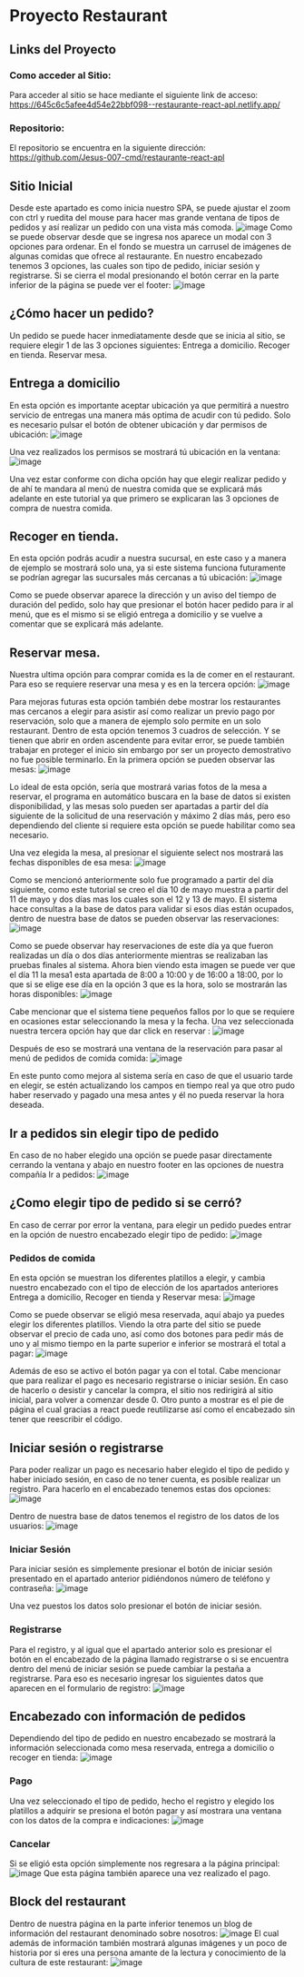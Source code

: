 # Proyecto Restaurant
## Links del Proyecto
### Como acceder al Sitio:
Para acceder al sitio se hace mediante el siguiente link de acceso:
https://645c6c5afee4d54e22bbf098--restaurante-react-apl.netlify.app/

### Repositorio:
El repositorio se encuentra en la siguiente dirección:
https://github.com/Jesus-007-cmd/restaurante-react-apl

## Sitio Inicial
Desde este apartado es como inicia nuestro SPA, se puede ajustar el zoom con ctrl y ruedita del mouse para hacer mas grande ventana de tipos de pedidos y así realizar un pedido con una vista más comoda.
![image](https://github.com/Jesus-007-cmd/restaurante-react-apl/assets/118942603/2e63f310-3345-429f-9c57-f9e0dbb0c2cc)
Como se puede observar desde que se ingresa nos aparece un modal con 3 opciones para ordenar.
En el fondo se muestra un carrusel de imágenes de algunas comidas que ofrece al restaurante. 
En nuestro encabezado tenemos 3 opciones, las cuales son tipo de pedido, iniciar sesión y registrarse.
Si se cierra el modal presionando el botón cerrar en la parte inferior de la página se puede ver el footer:
 ![image](https://github.com/Jesus-007-cmd/restaurante-react-apl/assets/118942603/2601560b-f9e4-4457-8895-d73a51faaa97)


## ¿Cómo hacer un pedido?
Un pedido se puede hacer inmediatamente desde que se inicia al sitio, se requiere elegir 1 de las 3 opciones siguientes:
Entrega a domicilio.
Recoger en tienda.
Reservar mesa.

## Entrega a domicilio
En esta opción es importante aceptar ubicación ya que permitirá a nuestro servicio de entregas una manera más optima de acudir con tú pedido. Solo es necesario pulsar el botón de obtener ubicación y dar permisos de ubicación:
![image](https://github.com/Jesus-007-cmd/restaurante-react-apl/assets/118942603/1d8ed484-5d70-44b3-9966-b6b29317e186)
 
Una vez realizados los permisos se mostrará tú ubicación en la ventana:
 ![image](https://github.com/Jesus-007-cmd/restaurante-react-apl/assets/118942603/38d13664-e93a-4809-8674-8c7d1aba6788)

Una vez estar conforme con dicha opción hay que elegir realizar pedido y de ahí te mandara al menú de nuestra comida que se explicará más adelante en este tutorial ya que primero se explicaran las 3 opciones de compra de nuestra comida.

## Recoger en tienda.
En esta opción podrás acudir a nuestra sucursal, en este caso y a manera de ejemplo se mostrará solo una, ya si este sistema funciona futuramente se podrían agregar las sucursales más cercanas a tú ubicación:
![image](https://github.com/Jesus-007-cmd/restaurante-react-apl/assets/118942603/84197c4e-3376-4e65-b3cf-9e5404fd3945)
 
Como se puede observar aparece la dirección y un aviso del tiempo de duración del pedido, solo hay que presionar el botón hacer pedido para ir al menú, que es el mismo si se eligió entrega a domicilio y se vuelve a comentar que se explicará más adelante.

## Reservar mesa.
Nuestra ultima opción para comprar comida es la de comer en el restaurant. Para eso se requiere reservar una mesa y es en la tercera opción:
 ![image](https://github.com/Jesus-007-cmd/restaurante-react-apl/assets/118942603/c81ba7f9-98a3-43ce-abad-f249aec11dd7)

Para mejoras futuras esta opción también debe mostrar los restaurantes mas cercanos a elegir para asistir así como realizar un previo pago por reservación, solo que a manera de ejemplo solo permite en un solo restaurant.
Dentro de esta opción tenemos 3 cuadros de selección. Y se tienen que abrir en orden ascendente para evitar error, se puede también trabajar en proteger el inicio sin embargo por ser un proyecto demostrativo no fue posible terminarlo.
En la primera opción se pueden observar las mesas:
![image](https://github.com/Jesus-007-cmd/restaurante-react-apl/assets/118942603/0bf509a7-c85b-4ded-8668-eb7ea242ce7d)

Lo ideal de esta opción, sería que mostrará varias fotos de la mesa a reservar, el programa en automático buscara en la base de datos si existen disponibilidad, y las mesas solo pueden ser apartadas a partir del día siguiente de la solicitud de una reservación y máximo 2 días más, pero eso dependiendo del cliente si requiere esta opción se puede habilitar como sea necesario.

Una vez elegida la mesa, al presionar el siguiente select nos mostrará las fechas disponibles de esa mesa:
 ![image](https://github.com/Jesus-007-cmd/restaurante-react-apl/assets/118942603/6cbb52a7-2be3-4ce0-992f-6ef467ae8eb8)

Como se mencionó anteriormente solo fue programado a partir del día siguiente, como este tutorial se creo el día 10 de mayo muestra a partir del 11 de mayo y dos días mas los cuales son el 12 y 13 de mayo. 
El sistema hace consultas a la base de datos para validar si esos días están ocupados, dentro de nuestra base de datos se pueden observar las reservaciones:
 ![image](https://github.com/Jesus-007-cmd/restaurante-react-apl/assets/118942603/d00e78db-1c61-4882-aac2-8d9ad67b76be)

Como se puede observar hay reservaciones de este día ya que fueron realizadas un día o dos días anteriormente mientras se realizaban las pruebas finales al sistema. 
Ahora bien viendo esta imagen se puede ver que el día 11 la mesa1 esta apartada de 8:00 a 10:00 y de 16:00 a 18:00, por lo que si se elige ese día en la opción 3 que es la hora, solo se mostrarán las horas disponibles:
 ![image](https://github.com/Jesus-007-cmd/restaurante-react-apl/assets/118942603/cd23ec45-2ce3-4a0c-9267-9ce35ccb0e64)

Cabe mencionar que el sistema tiene pequeños fallos por lo que se requiere en ocasiones estar seleccionando la mesa y la fecha.
Una vez seleccionada nuestra tercera opción hay que dar click en reservar :
 ![image](https://github.com/Jesus-007-cmd/restaurante-react-apl/assets/118942603/204bbb74-9376-49cd-a6d4-34135e666032)


Después de eso se mostrará una ventana de la reservación para pasar al menú de pedidos de comida comida:
 ![image](https://github.com/Jesus-007-cmd/restaurante-react-apl/assets/118942603/cc310876-3b49-4059-b191-ae38ef5b9b0a)

En este punto como mejora al sistema sería en caso de que el usuario tarde en elegir, se estén actualizando los campos en tiempo real ya que otro pudo haber reservado y pagado una mesa antes y él no pueda reservar la hora deseada.
## Ir a pedidos sin elegir tipo de pedido
En caso de no haber elegido una opción se puede pasar directamente cerrando la ventana y abajo en nuestro footer en las opciones de nuestra compañía Ir a pedidos:
 ![image](https://github.com/Jesus-007-cmd/restaurante-react-apl/assets/118942603/d54cbcd6-04ea-459f-92fc-3cc08cdf79c9)

## ¿Como elegir tipo de pedido si se cerró?
En caso de cerrar por error la ventana, para elegir un pedido puedes entrar en la opción de nuestro encabezado elegir tipo de pedido:
 ![image](https://github.com/Jesus-007-cmd/restaurante-react-apl/assets/118942603/9b05c3a6-f017-49fa-a82d-b4fe2b1520c6)

### Pedidos de comida
En esta opción se muestran los diferentes platillos a elegir, y cambia nuestro encabezado con el tipo de elección de los apartados anteriores   Entrega a domicilio, Recoger en tienda y Reservar mesa:
 ![image](https://github.com/Jesus-007-cmd/restaurante-react-apl/assets/118942603/86b0e9fe-0d27-4164-b64c-38490209e768)

Como se puede observar se eligió mesa reservada, aquí abajo ya puedes elegir los diferentes platillos. Viendo la otra parte del sitio se puede observar el precio de cada uno, así como dos botones para pedir más de uno y al mismo tiempo en la parte superior e inferior se mostrará el total a pagar:
 ![image](https://github.com/Jesus-007-cmd/restaurante-react-apl/assets/118942603/9e1dbb11-7376-4c24-af77-f3d2eae06fcd)

Además de eso se activo el botón pagar ya con el total. Cabe mencionar que para realizar el pago es necesario registrarse o iniciar sesión. En caso de hacerlo o desistir y cancelar la compra, el sitio nos redirigirá al sitio inicial, para volver a comenzar desde 0.
Otro punto a mostrar es el pie de página el cual gracias a react puede reutilizarse así como el encabezado sin tener que reescribir el código.
## Iniciar sesión o registrarse
Para poder realizar un pago es necesario haber elegido el tipo de pedido y haber iniciado sesión, en caso de no tener cuenta, es posible realizar un registro. Para hacerlo en el encabezado tenemos estas dos opciones:
 ![image](https://github.com/Jesus-007-cmd/restaurante-react-apl/assets/118942603/f0ab77f7-5f4c-45b7-9749-9ef3d3757ba0)

Dentro de nuestra base de datos tenemos el registro de los datos de los usuarios:
![image](https://github.com/Jesus-007-cmd/restaurante-react-apl/assets/118942603/c9c02002-e33e-403b-8d46-84e0c559286e)

### Iniciar Sesión
Para iniciar sesión es simplemente presionar el botón de iniciar sesión presentado en el apartado anterior pidiéndonos número de teléfono y contraseña:
 ![image](https://github.com/Jesus-007-cmd/restaurante-react-apl/assets/118942603/afd42315-ed9c-4d83-881e-edd00b936e9d)

Una vez puestos los datos solo presionar el botón de iniciar sesión.

### Registrarse
Para el registro, y al igual que el apartado anterior solo es presionar el botón en el encabezado de la página llamado  registrarse  o si se encuentra dentro del menú de iniciar sesión se puede cambiar la pestaña a registrarse. Para eso es necesario ingresar los siguientes datos que aparecen en el formulario de registro:
 ![image](https://github.com/Jesus-007-cmd/restaurante-react-apl/assets/118942603/cb2834fd-a977-479d-b35a-b2daa9c95672)

## Encabezado con información de pedidos
Dependiendo del tipo de pedido en nuestro encabezado se mostrará la información seleccionada como mesa reservada, entrega a domicilio o recoger en tienda:
 ![image](https://github.com/Jesus-007-cmd/restaurante-react-apl/assets/118942603/785fd0a0-4874-4c95-b228-334925c16426)



### Pago
Una vez seleccionado el tipo de pedido, hecho el registro y elegido los platillos a adquirir se presiona el botón pagar y así mostrara una ventana con los datos de la compra e indicaciones:
 ![image](https://github.com/Jesus-007-cmd/restaurante-react-apl/assets/118942603/c0d89f61-5aa4-40b5-9564-8faab6c330f7)

### Cancelar
Si se eligió esta opción simplemente nos regresara a la página principal:
 ![image](https://github.com/Jesus-007-cmd/restaurante-react-apl/assets/118942603/7598310e-f86b-43a5-8b16-fd3a4f1c28c3)
Que esta página también aparece una vez realizado el pago.

## Block del restaurant
Dentro de nuestra página en la parte inferior tenemos un blog de información del restaurant denominado sobre nosotros: 
![image](https://github.com/Jesus-007-cmd/restaurante-react-apl/assets/118942603/a351b19c-4b84-493b-aa44-3fae10702866)
El cual además de información también mostrará algunas imágenes y un poco de historia por si eres una persona amante de la lectura y conocimiento de la cultura de este restaurant:
![image](https://github.com/Jesus-007-cmd/restaurante-react-apl/assets/118942603/7751cbaf-c5ee-4fd7-97d5-181631fbb69b)
